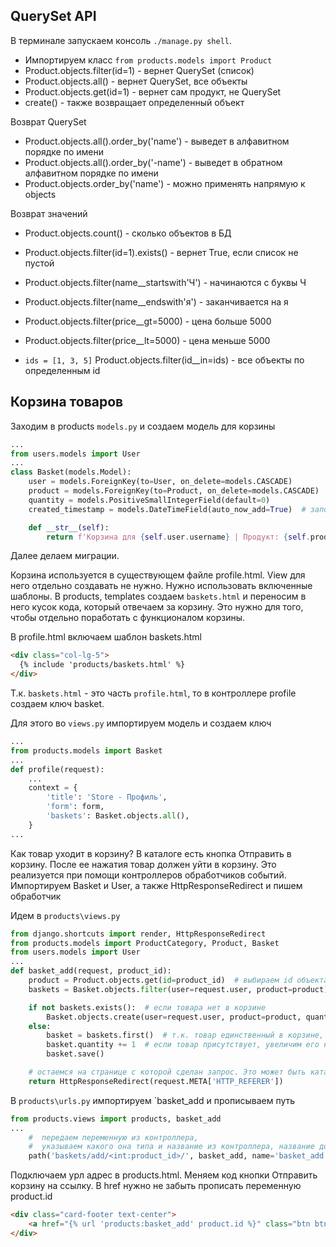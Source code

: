 ## QuerySet API
В терминале запускаем консоль `./manage.py shell`.

- Импортируем класс `from products.models import Product`
- Product.objects.filter(id=1) - вернет QuerySet (список)
- Product.objects.all() - вернет QuerySet, все объекты
- Product.objects.get(id=1) - вернет сам продукт, не QuerySet
- create() - также возвращает определенный объект

Возврат QuerySet
- Product.objects.all().order_by('name') - выведет в алфавитном порядке по имени
- Product.objects.all().order_by('-name') - выведет в обратном алфавитном порядке по имени
- Product.objects.order_by('name') - можно применять напрямую к objects

Возврат значений
- Product.objects.count() - сколько объектов в БД
- Product.objects.filter(id=1).exists() - вернет True, если список не пустой

- Product.objects.filter(name__startswith'Ч') - начинаются с буквы Ч
- Product.objects.filter(name__endswith'я') - заканчивается на я
- Product.objects.filter(price__gt=5000) - цена больше 5000
- Product.objects.filter(price__lt=5000) - цена меньше 5000
- `ids = [1, 3, 5]` Product.objects.filter(id__in=ids) - все объекты по определенным id

## Корзина товаров
Заходим в products `models.py` и создаем модель для корзины
```python
...
from users.models import User
...
class Basket(models.Model):
    user = models.ForeignKey(to=User, on_delete=models.CASCADE)
    product = models.ForeignKey(to=Product, on_delete=models.CASCADE)
    quantity = models.PositiveSmallIntegerField(default=0)
    created_timestamp = models.DateTimeField(auto_now_add=True)  # заполнится автоматом при создании объекта

    def __str__(self):
        return f'Корзина для {self.user.username} | Продукт: {self.product.name}'
```
Далее делаем миграции.

Корзина используется в существующем файле profile.html. View для него отдельно создавать не нужно. Нужно использовать включенные шаблоны. В products, templates создаем `baskets.html` и переносим в него кусок кода, который отвечаем за корзину. Это нужно для того, чтобы отдельно поработать с функционалом корзины.

В profile.html включаем шаблон baskets.html
```html
<div class="col-lg-5">
  {% include 'products/baskets.html' %}
</div>
```
Т.к. `baskets.html` - это часть `profile.html`, то в контроллере profile создаем ключ basket.

Для этого во `views.py` импортируем модель и создаем ключ 
```python
...
from products.models import Basket
...
def profile(request):
    ...
    context = {
        'title': 'Store - Профиль',
        'form': form,
        'baskets': Basket.objects.all(),
    }
...
```
Как товар уходит в корзину? В каталоге есть кнопка Отправить в корзину. После ее нажатия товар должен уйти в корзину. Это реализуется при помощи контроллеров обработчиков событий. Импортируем Basket и User, а также HttpResponseRedirect и пишем обработчик

Идем в `products\views.py` 
```python
from django.shortcuts import render, HttpResponseRedirect
from products.models import ProductCategory, Product, Basket
from users.models import User
...
def basket_add(request, product_id):
    product = Product.objects.get(id=product_id)  # выбираем id объекта, который кладем в корзину
    baskets = Basket.objects.filter(user=request.user, product=product)

    if not baskets.exists():  # если товара нет в корзине
        Basket.objects.create(user=request.user, product=product, quantity=1)
    else:
        basket = baskets.first()  # т.к. товар единственный в корзине, его выбираем выше через filter
        basket.quantity += 1  # если товар присутствует, увеличим его на 1
        basket.save()

    # остаемся на странице с которой сделан запрос. Это может быть каталог или сама корзина
    return HttpResponseRedirect(request.META['HTTP_REFERER'])
```
В `products\urls.py` импортируем `basket_add и прописываем путь
```python
from products.views import products, basket_add
...
    #  передаем переменную из контроллера,
    #  указываем какого она типа и название из контроллера, название должно совпадать
    path('baskets/add/<int:product_id>/', basket_add, name='basket_add'),
```
Подключаем урл адрес в products.html. Меняем код кнопки Отправить корзину на ссылку. В href нужно не забыть прописать переменную product.id
```html
<div class="card-footer text-center">
    <a href="{% url 'products:basket_add' product.id %}" class="btn btn-outline-success">Отправить в корзину</a>
</div>
```
